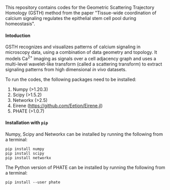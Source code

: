 This repository contains codes for the Geometric Scattering Trajectory Homology (GSTH) method from the paper "Tissue-wide coordination of calcium signaling regulates the epithelial stem cell pool during homeostasis".


#### Intoduction
GSTH recognizes and visualizes patterns of calcium signaling in microscopy data, using a combination of data geometry and topology. It models Ca<sup>2+</sup> imaging as signals over a cell adjacency graph and uses a multi-level wavelet-like transform (called a scattering transform) to extract signaling patterns from high dimensional *in vivo* datasets.

To run the codes, the following packages need to be installed:
1. Numpy (>1.20.3)
2. Scipy (>1.5.2)
3. Networkx (>2.5)
4. Eirene (https://github.com/Eetion/Eirene.jl)
5. PHATE (>1.0.7)

#### Installation with `pip`

Numpy, Scipy and Networkx can be installed by running the following from a terminal:

    pip install numpy
    pip install scipy
    pip install networkx

The Python version of PHATE can be installed by running the following from a terminal:

    pip install --user phate
